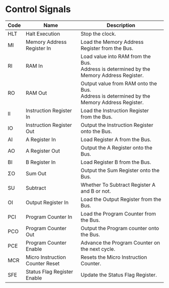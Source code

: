 # Control Signals

| Code | Name                            | Description                                                                                    |
| ---- | ------------------------------- | ---------------------------------------------------------------------------------------------- |
| HLT  | Halt Execution                  | Stop the clock.                                                                                |
| MI   | Memory Address Register In      | Load the Memory Address Register from the Bus.                                                 |
| RI   | RAM In                          | Load value into RAM from the Bus. <br> Address is determined by the Memory Address Register.   |
| RO   | RAM Out                         | Output value from RAM onto the Bus. <br> Address is determined by the Memory Address Register. |
| II   | Instruction Register In         | Load the Instruction Register from the Bus.                                                    |
| IO   | Instruction Register Out        | Output the Instruction Register onto the Bus.                                                  |
| AI   | A Register In                   | Load Register A from the Bus.                                                                  |
| AO   | A Register Out                  | Output the A Register onto the Bus.                                                            |
| BI   | B Register In                   | Load Register B from the Bus.                                                                  |
| ΣO   | Sum Out                         | Output the Sum Register onto the Bus.                                                          |
| SU   | Subtract                        | Whether To Subtract Register A and B or not.                                                   |
| OI   | Output Register In              | Load the Output Register from the Bus.                                                         |
| PCI  | Program Counter In              | Load the Program Counter from the Bus.                                                         |
| PCO  | Program Counter Out             | Output the Program counter onto the Bus.                                                       |
| PCE  | Program Counter Enable          | Advance the Program Counter on the next cycle.                                                 |
| MCR  | Micro Instruction Counter Reset | Resets the Micro Instruction Counter.                                                          |
| SFE  | Status Flag Register Enable     | Update the Status Flag Register.                                                               |
